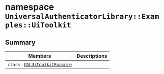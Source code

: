 # namespace `UniversalAuthenticatorLibrary::Examples::UiToolkit` 

## Summary

 Members                                | Descriptions                                
----------------------------------------|---------------------------------------------
`class ` [`UALUiToolkitExample`](.github/workflows/documentation/md/UniversalAuthenticatorLibrary--Examples--UiToolkit--UALUiToolkitExample.md#class_universal_authenticator_library_1_1_examples_1_1_ui_toolkit_1_1_u_a_l_ui_toolkit_example) | 

